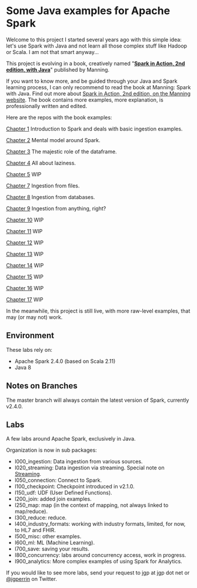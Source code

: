 # Some Java examples for Apache Spark

Welcome to this project I started several years ago with this simple idea: let's use Spark with Java and not learn all those complex stuff like Hadoop or Scala. I am not that smart anyway...

This project is evolving in a book, creatively named "**[Spark in Action, 2nd edition, with Java](http://jgp.net/sia)**" published by Manning.

If you want to know more, and be guided through your Java and Spark learning process, I can only recommend to read the book at Manning: Spark with Java. Find out more about [Spark in Action, 2nd edition, on the Manning website](http://jgp.net/sia). The book contains more examples, more explanation, is professionally written and edited.

Here are the repos with the book examples:

[Chapter 1](https://github.com/jgperrin/net.jgp.books.spark.ch01) Introduction to Spark and deals with basic ingestion examples.

[Chapter 2](https://github.com/jgperrin/net.jgp.books.spark.ch02) Mental model around Spark.

[Chapter 3](https://github.com/jgperrin/net.jgp.books.spark.ch03) The majestic role of the dataframe.

[Chapter 4](https://github.com/jgperrin/net.jgp.books.spark.ch04) All about laziness.

[Chapter 5](https://github.com/jgperrin/net.jgp.books.spark.ch05) WIP

[Chapter 7](https://github.com/jgperrin/net.jgp.books.spark.ch07) Ingestion from files.

[Chapter 8](https://github.com/jgperrin/net.jgp.books.spark.ch08) Ingestion from databases.

[Chapter 9](https://github.com/jgperrin/net.jgp.books.spark.ch09) Ingestion from anything, right?

[Chapter 10](https://github.com/jgperrin/net.jgp.books.spark.ch10) WIP

[Chapter 11](https://github.com/jgperrin/net.jgp.books.spark.ch11) WIP

[Chapter 12](https://github.com/jgperrin/net.jgp.books.spark.ch12) WIP

[Chapter 13](https://github.com/jgperrin/net.jgp.books.spark.ch13) WIP

[Chapter 14](https://github.com/jgperrin/net.jgp.books.spark.ch14) WIP

[Chapter 15](https://github.com/jgperrin/net.jgp.books.spark.ch15) WIP

[Chapter 16](https://github.com/jgperrin/net.jgp.books.spark.ch16) WIP

[Chapter 17](https://github.com/jgperrin/net.jgp.books.spark.ch17) WIP



In the meanwhile, this project is still live, with more raw-level examples, that may (or may not) work.


## Environment
These labs rely on:
* Apache Spark 2.4.0 (based on Scala 2.11)
* Java 8

## Notes on Branches
The master branch will always contain the latest version of Spark, currently v2.4.0.

## Labs
A few labs around Apache Spark, exclusively in Java.

Organization is now in sub packages:

* l000_ingestion: Data ingestion from various sources.
* l020\_streaming: Data ingestion via streaming. Special note on [Streaming](src/main/java/net/jgp/labs/spark/l020_streaming/README.md).
* l050_connection: Connect to Spark.
* l100_checkpoint: Checkpoint introduced in v2.1.0.
* l150_udf: UDF (User Defined Functions).
* l200_join: added join examples.
* l250_map: map (in the context of mapping, not always linked to map/reduce).
* l300_reduce: reduce.
* l400\_industry\_formats: working with industry formats, limited, for now, to HL7 and FHIR.
* l500_misc: other examples.
* l600_ml: ML (Machine Learning).
* l700_save: saving your results.
* l800_concurrency: labs around concurrency access, work in progress.
* l900_analytics: More complex examples of using Spark for Analytics.


If you would like to see more labs, send your request to jgp at jgp dot net or [@jgperrin](https://twitter.com/jgperrin) on Twitter.
